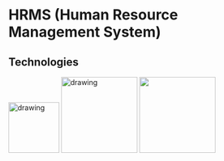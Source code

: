 # HRMS  (Human Resource Management System)



## Technologies
<div>
<img src="https://cdn.icon-icons.com/icons2/2415/PNG/512/java_original_wordmark_logo_icon_146459.png" alt="drawing" width="100"/>
<img src="https://www.dariawan.com/media/images/tech-spring-boot.width-1024.png" alt="drawing" width="150"/>
<img src="https://www.mshowto.org/images/articles/2020/05/1_PY24xlr4TpOkXW04HUoqrQ.jpeg" width="150"/>
</div>



